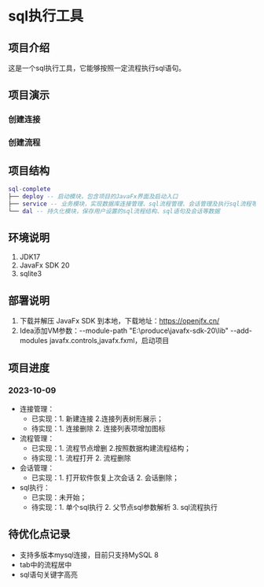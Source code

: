 # sql执行工具

## 项目介绍

这是一个sql执行工具，它能够按照一定流程执行sql语句。

## 项目演示

### 创建连接

### 创建流程

## 项目结构

``` lua
sql-complete
├── deploy -- 启动模块，包含项目的JavaFx界面及启动入口
├── service -- 业务模块，实现数据库连接管理、sql流程管理、会话管理及执行sql流程等功能
└── dal -- 持久化模块，保存用户设置的sql流程结构、sql语句及会话等数据
```

## 环境说明

1. JDK17
2. JavaFx SDK 20
3. sqlite3

## 部署说明

1. 下载并解压 JavaFx SDK 到本地，下载地址：https://openjfx.cn/
2. Idea添加VM参数：--module-path "E:\produce\javafx-sdk-20\lib" --add-modules javafx.controls,javafx.fxml，启动项目

## 项目进度

### 2023-10-09

- 连接管理：
    - 已实现：1. 新建连接 2.连接列表树形展示；
    - 待实现：1. 连接删除 2. 连接列表项增加图标
- 流程管理：
    - 已实现：1. 流程节点增删 2.按照数据构建流程结构；
    - 待实现：1. 流程打开 2. 流程删除
- 会话管理：
    - 已实现：1. 打开软件恢复上次会话 2. 会话删除；
- sql执行：
    - 已实现：未开始；
    - 待实现：1. 单个sql执行 2. 父节点sql参数解析 3. sql流程执行

## 待优化点记录

- 支持多版本mysql连接，目前只支持MySQL 8
- tab中的流程居中
- sql语句关键字高亮

